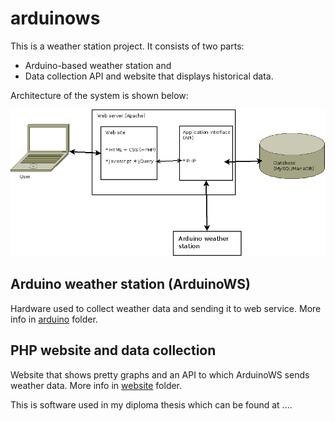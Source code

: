 arduinows
=========
This is a weather station project.
It consists of two parts:
* Arduino-based weather station and
* Data collection API and website that displays historical data.

Architecture of the system is shown below:

![Architecture](architecture-en.png "")

Arduino weather station (ArduinoWS)
-----------------------------------
Hardware used to collect weather data and sending it to web service.
More info in [arduino](arduino/README.md) folder.

PHP website and data collection
-------------------------------
Website that shows pretty graphs and an API to which ArduinoWS sends weather data.
More info in [website](website/README.md) folder.

This is software used in my diploma thesis which can be found at ....
